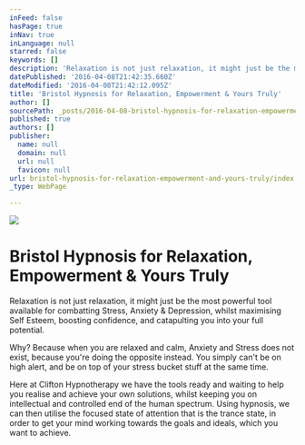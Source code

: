 ```yaml
---
inFeed: false
hasPage: true
inNav: true
inLanguage: null
starred: false
keywords: []
description: 'Relaxation is not just relaxation, it might just be the most powerful tool available for combatting Stress, Anxiety & Depression, whilst maximising Self Esteem, boosting confidence, and catapulting you into your full potential.'
datePublished: '2016-04-08T21:42:35.660Z'
dateModified: '2016-04-08T21:42:12.095Z'
title: 'Bristol Hypnosis for Relaxation, Empowerment & Yours Truly'
author: []
sourcePath: _posts/2016-04-08-bristol-hypnosis-for-relaxation-empowerment-and-yours-truly.md
published: true
authors: []
publisher:
  name: null
  domain: null
  url: null
  favicon: null
url: bristol-hypnosis-for-relaxation-empowerment-and-yours-truly/index.html
_type: WebPage

---
```

![](https://the-grid-user-content.s3-us-west-2.amazonaws.com/79c393e2-d901-4d54-8a09-6883d0d7a31a.jpg)

# Bristol Hypnosis for Relaxation, Empowerment & Yours Truly

Relaxation is not just relaxation, it might just be the most powerful tool available for combatting Stress, Anxiety & Depression, whilst maximising Self Esteem, boosting confidence, and catapulting you into your full potential.

Why?  Because when you are relaxed and calm, Anxiety and Stress does not exist, because you're doing the opposite instead.  You simply can't be on high alert, and be on top of your stress bucket stuff at the same time.

Here at Clifton Hypnotherapy we have the tools ready and waiting to help you realise and achieve your own solutions, whilst keeping you on intellectual and controlled end of the human spectrum.  Using hypnosis, we can then utilise the focused state of attention that is the trance state, in order to get your mind working towards the goals and ideals, which you want to achieve.